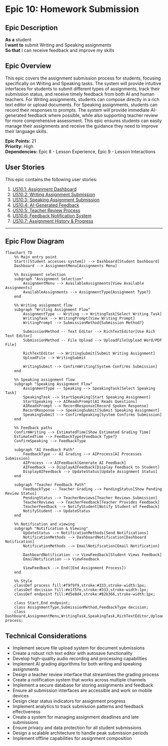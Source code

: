 # Epic 10: Homework Submission

## Epic Description

**As a** student  
**I want to** submit Writing and Speaking assignments  
**So that** I can receive feedback and improve my skills

## Epic Overview

This epic covers the assignment submission process for students, focusing specifically on Writing and Speaking tasks. The system will provide intuitive interfaces for students to submit different types of assignments, track their submission status, and receive timely feedback from both AI and human teachers. For Writing assignments, students can compose directly in a rich text editor or upload documents. For Speaking assignments, students can record their responses to prompts. The system will provide immediate AI-generated feedback where possible, while also supporting teacher review for more comprehensive assessment. This epic ensures students can easily manage their assignments and receive the guidance they need to improve their language skills.

**Epic Points:** 21  
**Priority:** High  
**Dependencies:** Epic 8 - Lesson Experience, Epic 9 - Lesson Interactions

## User Stories

This epic contains the following user stories:

1. [US10.1: Assignment Dashboard](./us10.1-assignment-dashboard.md)
2. [US10.2: Writing Assignment Submission](./us10.2-writing-assignment-submission.md)
3. [US10.3: Speaking Assignment Submission](./us10.3-speaking-assignment-submission.md)
4. [US10.4: AI-Generated Feedback](./us10.4-ai-generated-feedback.md)
5. [US10.5: Teacher Review Process](./us10.5-teacher-review-process.md)
6. [US10.6: Feedback Notification System](./us10.6-feedback-notification-system.md)
7. [US10.7: Assignment History & Progress](./us10.7-assignment-history-progress.md)

---

## Epic Flow Diagram

```mermaid
flowchart TD
    %% Main entry point
    Start([Student accesses system]) --> Dashboard[Student Dashboard]
    Dashboard --> AssignmentMenu[Assignments Menu]

    %% Assignment selection
    subgraph "Assignment Selection"
        AssignmentMenu --> AvailableAssignments[View Available Assignments]
        AvailableAssignments --> AssignmentType{Assignment Type?}
    end

    %% Writing assignment flow
    subgraph "Writing Assignment Flow"
        AssignmentType -- Writing --> WritingTask[Select Writing Task]
        WritingTask --> WritingPrompt[View Writing Prompt]
        WritingPrompt --> SubmissionMethod{Submission Method?}

        SubmissionMethod -- Text Editor --> RichTextEditor[Use Rich Text Editor]
        SubmissionMethod -- File Upload --> UploadFile[Upload Word/PDF File]

        RichTextEditor --> WritingSubmit[Submit Writing Assignment]
        UploadFile --> WritingSubmit

        WritingSubmit --> ConfirmWriting[System Confirms Submission]
    end

    %% Speaking assignment flow
    subgraph "Speaking Assignment Flow"
        AssignmentType -- Speaking --> SpeakingTask[Select Speaking Task]
        SpeakingTask --> StartSpeaking[Start Speaking Assignment]
        StartSpeaking --> AIReadsPrompt[AI Reads Questions]
        AIReadsPrompt --> RecordResponse[Record Spoken Response]
        RecordResponse --> SpeakingSubmit[Submit Speaking Assignment]
        SpeakingSubmit --> ConfirmSpeaking[System Confirms Submission]
    end

    %% Feedback paths
    ConfirmWriting --> EstimatedTime[Show Estimated Grading Time]
    EstimatedTime --> FeedbackType{Feedback Type?}
    ConfirmSpeaking --> FeedbackType

    subgraph "AI Feedback Path"
        FeedbackType -- AI Grading --> AIProcess[AI Processes Submission]
        AIProcess --> AIFeedback[Generate AI Feedback]
        AIFeedback --> DisplayAIFeedback[Display Feedback to Student]
        DisplayAIFeedback --> UpdateStatus[Update Assignment Status]
    end

    subgraph "Teacher Feedback Path"
        FeedbackType -- Teacher Grading --> PendingStatus[Show Pending Review Status]
        PendingStatus --> TeacherReviews[Teacher Reviews Submission]
        TeacherReviews --> TeacherFeedback[Teacher Provides Feedback]
        TeacherFeedback --> NotifyStudent[Notify Student of Feedback]
        NotifyStudent --> UpdateStatus
    end

    %% Notification and viewing
    subgraph "Notification & Viewing"
        UpdateStatus --> NotificationMethods[Send Notifications]
        NotificationMethods --> DashboardNotification[Dashboard Notification]
        NotificationMethods --> EmailNotification[Email Notification]

        DashboardNotification --> ViewFeedback[Student Views Feedback]
        EmailNotification --> ViewFeedback

        ViewFeedback --> End([End Assignment Process])
    end

    %% Style
    classDef process fill:#f9f9f9,stroke:#333,stroke-width:1px;
    classDef decision fill:#e1f5fe,stroke:#333,stroke-width:1px;
    classDef endpoint fill:#d5e8d4,stroke:#82b366,stroke-width:1px;

    class Start,End endpoint;
    class AssignmentType,SubmissionMethod,FeedbackType decision;
    class Dashboard,AssignmentMenu,WritingTask,SpeakingTask,RichTextEditor,UploadFile,AIProcess,TeacherReviews process;
```

## Technical Considerations

- Implement secure file upload system for document submissions
- Create a robust rich text editor with autosave functionality
- Develop high-quality audio recording and processing capabilities
- Implement AI grading algorithms for both writing and speaking assignments
- Design a teacher review interface that streamlines the grading process
- Create a notification system that works across multiple channels
- Implement a secure database for storing assignments and feedback
- Ensure all submission interfaces are accessible and work on mobile devices
- Design clear status indicators for assignment progress
- Implement analytics to track submission patterns and feedback effectiveness
- Create a system for managing assignment deadlines and late submissions
- Ensure privacy and data protection for all student submissions
- Design a scalable architecture to handle peak submission periods
- Implement offline capabilities for assignment composition
